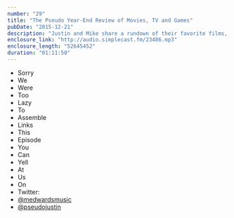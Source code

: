 ```yaml
---
number: "29"
title: "The Pseudo Year-End Review of Movies, TV and Games"
pubDate: "2015-12-21"
description: "Justin and Mike share a rundown of their favorite films, tv shows and video games of 2015 in this perfect holiday season episode. Find out why they were disappointed by Peanuts, thrilled by The Martian, and why Colin Trevorrow worries them regarding the future of Star Wars."
enclosure_link: "http://audio.simplecast.fm/23486.mp3"
enclosure_length: "52645452"
duration: "01:11:50"
---
```

- Sorry
- We
- Were
- Too
- Lazy
- To
- Assemble
- Links
- This
- Episode
- You
- Can
- Yell
- At
- Us
- On
- Twitter:
- [@medwardsmusic](http://twitter.com/medwardsmusic)
- [@pseudojustin](http://twitter.com/pseudojustin)